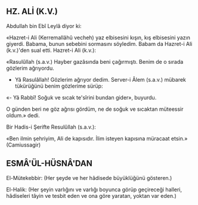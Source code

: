 ## HZ. ALİ (K.V.)

Abdullah bin Ebî Leylâ diyor ki:

«Hazret-i Ali (Kerremallâhû vecheh) yaz elbisesini kışın, kış elbisesini yazın giyerdi. Babama, bunun sebebini sormasını söyledim. Babam da Hazret-i Ali (k.v.)'den sual etti. Haz­ret-i Ali (k.v.):

«Rasulûllah (s.a.v.) Hayber gazâsında be­ni çağırmıştı. Benim de o sırada gözlerim ağrıyordu.

- Yâ Rasulâllah! Gözlerim ağrıyor dedim. Server-i Âlem (s.a.v.) mübarek tükürüğünü be­nim gözlerime sürüp:

«- Yâ Rabbî! Soğuk ve sıcak te'sîrini bundan gider», buyurdu.

O günden beri ne göz ağrısı gördüm, ne de soğuk ve sıcaktan müteessir oldum.» dedi.

Bir Hadis-i Şerifte Resulûllah (s.a.v.):

«Ben ilmin şehriyim, Ali de kapısıdır. İlim isteyen kapısına müracaat etsin.» (Camiussagir)

## ESMÂ'ÜL-HÜSNÂ'DAN

El-Mütekebbir: (Her şeyde ve her hâ­disede büyüklüğünü gösteren.)

El-Halik: (Her şeyin varlığını ve varlı­ğı boyunca görüp geçireceği halleri, hâdiseleri tâyin ve tesbit eden ve ona göre yaratan, yoktan var eden.)
